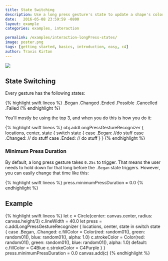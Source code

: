 ```yaml
---
title: State Switching
description: Use a long press gesture's state to update a shape's color.
date:   2016-05-08 23:59:59 -0800
layout: example
categories: examples, interaction

permalink: /examples/interaction-longPress-states/
image: poster.png
tags: [getting started, basics, introduction, easy, c4]
author: Travis Kirton
---
```

![](longPress-states.png)

## State Switching
Every gesture has the following states:

{% highlight swift lineos %}
.Began
.Changed
.Ended
.Possible
.Cancelled
.Failed
{% endhighlight %}

You'll mostly be using the top 3, and when you do this is how you do it:

{% highlight swift lineos %}
obj.addLongPressGestureRecognizer { locations, center, state {
	switch state {
	case .Began:
	    //do stuff
	case .Changed: 
	    // do stuff
	case .Ended: 
	    // do stuff
    }
}
{% endhighlight %}

### Minimum Press Duration
By default, a long press gesture takes `0.25s` to trigger. That means the user needs to hold down for that long before the `.Began` state triggers. However, you can easily change that time like this:

{% highlight swift lineos %}
press.minimumPressDuration = 0.0 
{% endhighlight %}

## Example
{% highlight swift lineos %}
let c = Circle(center: canvas.center, radius: canvas.height/3)
c.lineWidth = 40.0
let press = c.addLongPressGestureRecognizer { locations, center, state in
    switch state {
    case .Began, .Changed:
        c.fillColor = Color(red: random01(), green: random01(), blue: random01(), alpha: 1.0)
        c.strokeColor = Color(red: random01(), green: random01(), blue: random01(), alpha: 1.0)
    default:
        c.fillColor = C4Blue
        c.strokeColor = C4Purple
    }
}
press.minimumPressDuration = 0.0
canvas.add(c)
{% endhighlight %}
